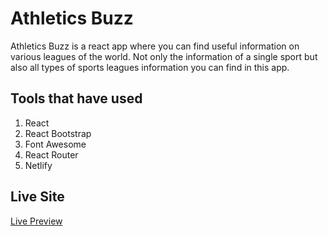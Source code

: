# Athletics Buzz

Athletics Buzz is a react app where you can find useful information on various leagues of the world. Not only the information of a single sport but also all types of sports leagues information you can find in this app.

## Tools that have used

1. React
2. React Bootstrap
3. Font Awesome
4. React Router
5. Netlify

## Live Site

[Live Preview](https://stupefied-mestorf-a36e41.netlify.app/)
